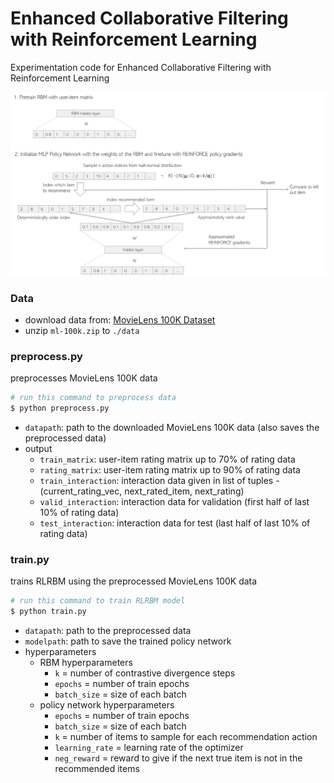 # Enhanced Collaborative Filtering with Reinforcement Learning
Experimentation code for Enhanced Collaborative Filtering with Reinforcement Learning

![image](https://github.com/leee5495/RL_RBM/blob/master/misc/%EB%8F%84%ED%98%95.png)

### Data
- download data from: [MovieLens 100K Dataset](https://grouplens.org/datasets/movielens/100k/)
- unzip `ml-100k.zip` to `./data`

### preprocess.py
preprocesses MovieLens 100K data
``` python
# run this command to preprocess data
$ python preprocess.py
```
- `datapath`: path to the downloaded MovieLens 100K data (also saves the preprocessed data)
- output
  - `train_matrix`: user-item rating matrix up to 70% of rating data
  - `rating_matrix`: user-item rating matrix up to 90% of rating data
  - `train_interaction`: interaction data given in list of tuples - (current_rating_vec, next_rated_item, next_rating)
  - `valid_interaction`: interaction data for validation (first half of last 10% of rating data)
  - `test_interaction`: interaction data for test (last half of last 10% of rating data)

### train.py
trains RLRBM using the preprocessed MovieLens 100K data
``` python
# run this command to train RLRBM model
$ python train.py
```
- `datapath`: path to the preprocessed data
- `modelpath`: path to save the trained policy network
- hyperparameters
  - RBM hyperparameters
    - `k` = number of contrastive divergence steps
    - `epochs` = number of train epochs
    - `batch_size` = size of each batch
  - policy network hyperparameters
    - `epochs` = number of train epochs
    - `batch_size` = size of each batch
    - `k` = number of items to sample for each recommendation action
    - `learning_rate` = learning rate of the optimizer
    - `neg_reward` = reward to give if the next true item is not in the recommended items
